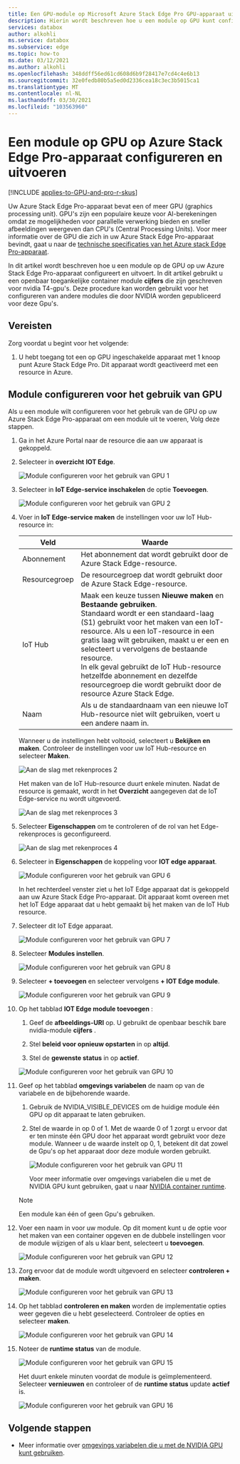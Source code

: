 ```yaml
---
title: Een GPU-module op Microsoft Azure Stack Edge Pro GPU-apparaat uitvoeren | Microsoft Docs
description: Hierin wordt beschreven hoe u een module op GPU kunt configureren en uitvoeren op een Azure Stack Edge Pro-apparaat via de Azure Portal.
services: databox
author: alkohli
ms.service: databox
ms.subservice: edge
ms.topic: how-to
ms.date: 03/12/2021
ms.author: alkohli
ms.openlocfilehash: 348ddff56ed61cd608d6b9f28417e7cd4c4e6b13
ms.sourcegitcommit: 32e0fedb80b5a5ed0d2336cea18c3ec3b5015ca1
ms.translationtype: MT
ms.contentlocale: nl-NL
ms.lasthandoff: 03/30/2021
ms.locfileid: "103563960"
---
```

# <a name="configure-and-run-a-module-on-gpu-on-azure-stack-edge-pro-device"></a>Een module op GPU op Azure Stack Edge Pro-apparaat configureren en uitvoeren

[!INCLUDE [applies-to-GPU-and-pro-r-skus](../../includes/azure-stack-edge-applies-to-gpu-pro-r-sku.md)]

Uw Azure Stack Edge Pro-apparaat bevat een of meer GPU (graphics processing unit). GPU's zijn een populaire keuze voor AI-berekeningen omdat ze mogelijkheden voor parallelle verwerking bieden en sneller afbeeldingen weergeven dan CPU's (Central Processing Units). Voor meer informatie over de GPU die zich in uw Azure Stack Edge Pro-apparaat bevindt, gaat u naar de [technische specificaties van het Azure stack Edge Pro-apparaat](azure-stack-edge-gpu-technical-specifications-compliance.md).

In dit artikel wordt beschreven hoe u een module op de GPU op uw Azure Stack Edge Pro-apparaat configureert en uitvoert. In dit artikel gebruikt u een openbaar toegankelijke container module **cijfers** die zijn geschreven voor nvidia T4-gpu's. Deze procedure kan worden gebruikt voor het configureren van andere modules die door NVIDIA worden gepubliceerd voor deze Gpu's.


## <a name="prerequisites"></a>Vereisten

Zorg voordat u begint voor het volgende:

1. U hebt toegang tot een op GPU ingeschakelde apparaat met 1 knoop punt Azure Stack Edge Pro. Dit apparaat wordt geactiveerd met een resource in Azure.  

## <a name="configure-module-to-use-gpu"></a>Module configureren voor het gebruik van GPU

Als u een module wilt configureren voor het gebruik van de GPU op uw Azure Stack Edge Pro-apparaat om een module uit te voeren,<!--Can it be simplified? "To configure a module to be run by the GPU on your Azure Stack Edge Pro device,"?--> Volg deze stappen.

1. Ga in het Azure Portal naar de resource die aan uw apparaat is gekoppeld.

2. Selecteer in **overzicht** **IOT Edge**.

    ![Module configureren voor het gebruik van GPU 1](media/azure-stack-edge-gpu-configure-gpu-modules/configure-compute-1.png)

3. Selecteer in **IoT Edge-service inschakelen** de optie **Toevoegen**.

   ![Module configureren voor het gebruik van GPU 2](media/azure-stack-edge-gpu-configure-gpu-modules/configure-compute-2.png)

4. Voer in **IoT Edge-service maken** de instellingen voor uw IoT Hub-resource in:

   |Veld   |Waarde    |
   |--------|---------|
   |Abonnement      | Het abonnement dat wordt gebruikt door de Azure Stack Edge-resource. |
   |Resourcegroep    | De resourcegroep dat wordt gebruikt door de Azure Stack Edge-resource. |
   |IoT Hub           | Maak een keuze tussen **Nieuwe maken** en **Bestaande gebruiken**. <br> Standaard wordt er een standaard-laag (S1) gebruikt voor het maken van een IoT-resource. Als u een IoT-resource in een gratis laag wilt gebruiken, maakt u er een en selecteert u vervolgens de bestaande resource. <br> In elk geval gebruikt de IoT Hub-resource hetzelfde abonnement en dezelfde resourcegroep die wordt gebruikt door de resource Azure Stack Edge.     |
   |Naam              | Als u de standaardnaam van een nieuwe IoT Hub-resource niet wilt gebruiken, voert u een andere naam in. |

   Wanneer u de instellingen hebt voltooid, selecteert u **Bekijken en maken**. Controleer de instellingen voor uw IoT Hub-resource en selecteer **Maken**.

   ![Aan de slag met rekenproces 2](./media/azure-stack-edge-gpu-configure-gpu-modules/configure-compute-3.png)

   Het maken van de IoT Hub-resource duurt enkele minuten. Nadat de resource is gemaakt, wordt in het **Overzicht** aangegeven dat de IoT Edge-service nu wordt uitgevoerd.

   ![Aan de slag met rekenproces 3](./media/azure-stack-edge-gpu-configure-gpu-modules/configure-compute-4.png)

5. Selecteer **Eigenschappen** om te controleren of de rol van het Edge-rekenproces is geconfigureerd.

   ![Aan de slag met rekenproces 4](./media/azure-stack-edge-gpu-configure-gpu-modules/configure-compute-5.png)

6. Selecteer in **Eigenschappen** de koppeling voor **IOT edge apparaat**.

   ![Module configureren voor het gebruik van GPU 6](media/azure-stack-edge-gpu-configure-gpu-modules/configure-gpu-2.png)

   In het rechterdeel venster ziet u het IoT Edge apparaat dat is gekoppeld aan uw Azure Stack Edge Pro-apparaat. Dit apparaat komt overeen met het IoT Edge apparaat dat u hebt gemaakt bij het maken van de IoT Hub resource.
 
7. Selecteer dit IoT Edge apparaat.

   ![Module configureren voor het gebruik van GPU 7](media/azure-stack-edge-gpu-configure-gpu-modules/configure-gpu-3.png)

8. Selecteer **Modules instellen**.

   ![Module configureren voor het gebruik van GPU 8](media/azure-stack-edge-gpu-configure-gpu-modules/configure-gpu-4.png)

9. Selecteer **+ toevoegen** en selecteer vervolgens **+ IOT Edge module**. 

    ![Module configureren voor het gebruik van GPU 9](media/azure-stack-edge-gpu-configure-gpu-modules/configure-gpu-5.png)

10. Op het tabblad **IOT Edge module toevoegen** :

    1. Geef de **afbeeldings-URI** op. U gebruikt de openbaar beschik bare nvidia-module **cijfers** . 
    
    2. Stel **beleid voor opnieuw opstarten** in op **altijd**.
    
    3. Stel de **gewenste status** in op **actief**.
    
    ![Module configureren voor het gebruik van GPU 10](media/azure-stack-edge-gpu-configure-gpu-modules/configure-gpu-6.png)

11. Geef op het tabblad **omgevings variabelen** de naam op van de variabele en de bijbehorende waarde. 

    1. Gebruik de NVIDIA_VISIBLE_DEVICES om de huidige module één GPU op dit apparaat te laten gebruiken. 

    2. Stel de waarde in op 0 of 1. Met de waarde 0 of 1 zorgt u ervoor dat er ten minste één GPU door het apparaat wordt gebruikt voor deze module. Wanneer u de waarde instelt op 0, 1, betekent dit dat zowel de Gpu's op het apparaat door deze module worden gebruikt.

       ![Module configureren voor het gebruik van GPU 11](media/azure-stack-edge-gpu-configure-gpu-modules/configure-gpu-7.png)

       Voor meer informatie over omgevings variabelen die u met de NVIDIA GPU kunt gebruiken, gaat u naar [NVIDIA container runtime](https://github.com/NVIDIA/nvidia-container-runtime#environment-variables-oci-spec).

    > [!NOTE]
    > Een module kan één of geen Gpu's gebruiken.

12. Voer een naam in voor uw module. Op dit moment kunt u de optie voor het maken van een container opgeven en de dubbele instellingen voor de module wijzigen of als u klaar bent, selecteert u **toevoegen**. 

    ![Module configureren voor het gebruik van GPU 12](media/azure-stack-edge-gpu-configure-gpu-modules/configure-gpu-8.png)

13. Zorg ervoor dat de module wordt uitgevoerd en selecteer **controleren + maken**.

    ![Module configureren voor het gebruik van GPU 13](media/azure-stack-edge-gpu-configure-gpu-modules/configure-gpu-9.png)

14. Op het tabblad **controleren en maken** worden de implementatie opties weer gegeven die u hebt geselecteerd. Controleer de opties en selecteer **maken**.
    
    ![Module configureren voor het gebruik van GPU 14](media/azure-stack-edge-gpu-configure-gpu-modules/configure-gpu-10.png)

15. Noteer de **runtime status** van de module.
    
    ![Module configureren voor het gebruik van GPU 15](media/azure-stack-edge-gpu-configure-gpu-modules/configure-gpu-11.png)

    Het duurt enkele minuten voordat de module is geïmplementeerd. Selecteer **vernieuwen** en controleer of de **runtime status** update **actief** is.

    ![Module configureren voor het gebruik van GPU 16](media/azure-stack-edge-gpu-configure-gpu-modules/configure-gpu-12.png)


## <a name="next-steps"></a>Volgende stappen

- Meer informatie over [omgevings variabelen die u met de NVIDIA GPU kunt gebruiken](https://github.com/NVIDIA/nvidia-container-runtime#environment-variables-oci-spec).
